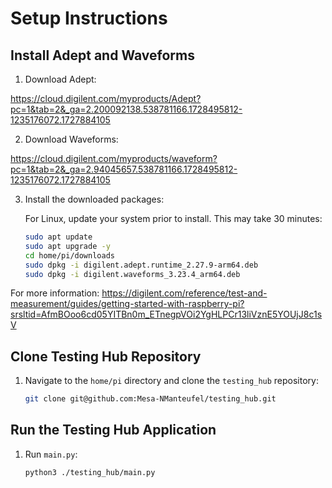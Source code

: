 # Setup Instructions

## Install Adept and Waveforms

1. Download Adept:

https://cloud.digilent.com/myproducts/Adept?pc=1&tab=2&_ga=2.200092138.538781166.1728495812-1235176072.1727884105

2. Download Waveforms:

https://cloud.digilent.com/myproducts/waveform?pc=1&tab=2&_ga=2.94045657.538781166.1728495812-1235176072.1727884105

3. Install the downloaded packages:
   
   For Linux, update your system prior to install. This may take 30 minutes:
   ```bash
   sudo apt update
   sudo apt upgrade -y
   cd home/pi/downloads
   sudo dpkg -i digilent.adept.runtime_2.27.9-arm64.deb
   sudo dpkg -i digilent.waveforms_3.23.4_arm64.deb

For more information:
https://digilent.com/reference/test-and-measurement/guides/getting-started-with-raspberry-pi?srsltid=AfmBOoo6cd05YITBn0m_ETnegpVOi2YgHLPCr13liVznE5YOUjJ8c1sV

## Clone Testing Hub Repository

1. Navigate to the `home/pi` directory and clone the `testing_hub` repository:
   ```bash
   git clone git@github.com:Mesa-NManteufel/testing_hub.git

## Run the Testing Hub Application

1. Run `main.py`:
   ```bash
   python3 ./testing_hub/main.py
